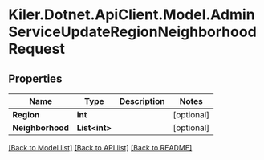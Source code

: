 # Kiler.Dotnet.ApiClient.Model.AdminServiceUpdateRegionNeighborhoodRequest

## Properties

Name | Type | Description | Notes
------------ | ------------- | ------------- | -------------
**Region** | **int** |  | [optional] 
**Neighborhood** | **List&lt;int&gt;** |  | [optional] 

[[Back to Model list]](../README.md#documentation-for-models) [[Back to API list]](../README.md#documentation-for-api-endpoints) [[Back to README]](../README.md)

